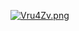 
[![Vru4Zv.png](https://t1.picb.cc/uploads/2019/02/02/Vru4Zv.png)](https://www.picb.cc/image/Vru4Zv)


```python

```
